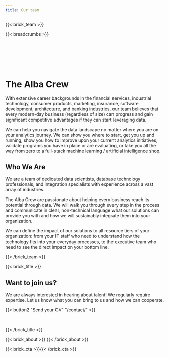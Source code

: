 ```yaml
---
title: Our team
---
```

{{< brick_team >}}

{{< breadcrumbs >}}

&nbsp;

&nbsp;

&nbsp;

# The Alba Crew

With extensive career backgrounds in the financial services, industrial technology, consumer products, marketing, insurance, software development, architecture, and banking industries, our team believes that every modern-day business (regardless of size) can progress and gain significant competitive advantages if they can start leveraging data.

We can help you navigate the data landscape no matter where you are on your analytics journey.  We can show you where to start, get you up and running, show you how to improve upon your current analytics initiatives, validate programs you have in place or are evaluating, or take you all the way from zero to a full-stack machine learning / artificial intelligence shop.


## Who We Are

We are a team of dedicated data scientists, database technology professionals, and integration specialists with experience across a vast array of industries.

The Alba Crew are passionate about helping every business reach its potential through data.  We will walk you through every step in the process and communicate in clear, non-technical language what our solutions can provide you with and how we will sustainably integrate them into your organization.

We can define the impact of our solutions to all resource tiers of your organization: from your IT staff who need to understand how the technology fits into your everyday processes, to the executive team who need to see the direct impact on your bottom line.


{{< /brick_team >}}


{{< brick_title >}}

## Want to join us?

We are always interested in hearing about talent! We regularly require expertise. Let us know what you can bring to us and how we can cooperate.


{{< button2 "Send your CV" "/contact/" >}}

&nbsp;

{{< /brick_title >}}


{{< brick_about >}}
{{< /brick_about >}}



{{< brick_cta >}}{{< /brick_cta >}}